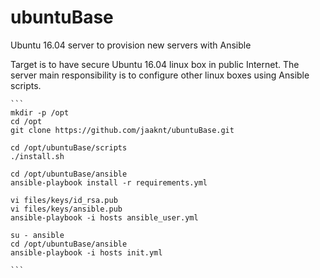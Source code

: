 # ubuntuBase
Ubuntu 16.04 server to provision new servers with Ansible

Target is to have secure Ubuntu 16.04 linux box in public Internet. The server main responsibility is to configure other linux boxes using Ansible scripts.

    ```
    mkdir -p /opt
    cd /opt
    git clone https://github.com/jaaknt/ubuntuBase.git

    cd /opt/ubuntuBase/scripts
    ./install.sh

    cd /opt/ubuntuBase/ansible
    ansible-playbook install -r requirements.yml

    vi files/keys/id_rsa.pub
    vi files/keys/ansible.pub
    ansible-playbook -i hosts ansible_user.yml

    su - ansible
    cd /opt/ubuntuBase/ansible
    ansible-playbook -i hosts init.yml

    ```
